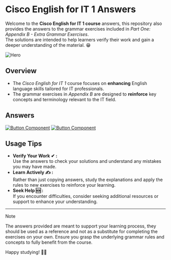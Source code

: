 # Cisco English for IT 1 Answers

Welcome to the **Cisco English for IT 1 course** answers, this repository also provides the answers to the grammar exercises included in *Part One: Appendix B - Extra Grammar Exercises*.<br>
The solutions are intended to help learners verify their work and gain a deeper understanding of the material. 😁

![Hero](https://www.spcollege.edu/Images/degrees-training/information-technology/cisco-networking-academy.jpg)

## Overview

* The *Cisco English for IT 1* course focuses on **enhancing** English language skills tailored for IT professionals.
* The grammar exercises in *Appendix B* are designed to **reinforce** key concepts and terminology relevant to the IT field.

## Answers

[![Button Component](https://readme-components.vercel.app/api?component=button&text=Cisco+English+for+IT+1)](/Answers/Cisco_English_for_it_1.md)
[![Button Component](https://readme-components.vercel.app/api?component=button&text=Appendix+B+-+Extra+Grammar+Exercises+part+one)](/Answers/Appendix_B_-_Extra_Grammar_Exercises_part_one.md)

## Usage Tips

- **Verify Your Work ✔ :** <br>
  Use the answers to check your solutions and understand any mistakes you may have made.
- **Learn Actively ✍️ :** <br>
  Rather than just copying answers, study the explanations and apply the rules to new exercises to reinforce your learning.
- **Seek Help 🆘 :** <br>
  If you encounter difficulties, consider seeking additional resources or support to enhance your understanding.

---

> [!NOTE]
> The answers provided are meant to support your learning process, they should be used as a reference and not as a substitute for completing the exercises on your own.
> Ensure you grasp the underlying grammar rules and concepts to fully benefit from the course.
> 
> Happy studying! 👨‍💻